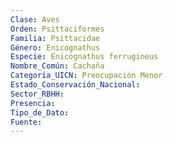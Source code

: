 ```yaml
---
Clase: Aves
Orden: Psittaciformes
Familia: Psittacidae
Género: Enicognathus
Especie: Enicognathus ferrugineus
Nombre_Común: Cachaña
Categoría_UICN: Preocupación Menor
Estado_Conservación_Nacional: 
Sector_RBHH: 
Presencia: 
Tipo_de_Dato: 
Fuente: 
---
```

